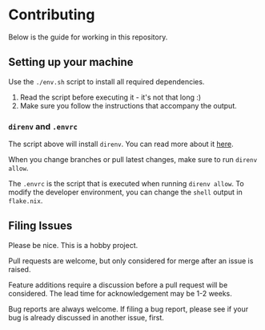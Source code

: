 # Contributing

Below is the guide for working in this repository.

## Setting up your machine

Use the `./env.sh` script to install all required dependencies.

1. Read the script before executing it - it's not that long :)
2. Make sure you follow the instructions that accompany the output.

### `direnv` and `.envrc`

The script above will install `direnv`. You can read more about it [here](https://direnv.net/).

When you change branches or pull latest changes, make sure to run `direnv allow`.

The `.envrc` is the script that is executed when running `direnv allow`. To modify the developer environment, you can change the `shell` output in `flake.nix`.

## Filing Issues

Please be nice. This is a hobby project.

Pull requests are welcome, but only considered for merge after an issue is raised.

Feature additions require a discussion before a pull request will be considered. The lead time for acknowledgement may be 1-2 weeks.

Bug reports are always welcome. If filing a bug report, please see if your bug is already discussed in another issue, first.
